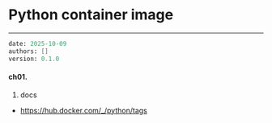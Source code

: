 # Python container image
---
```meta
date: 2025-10-09
authors: []
version: 0.1.0
```


#### ch01. 
1. docs
- https://hub.docker.com/_/python/tags
